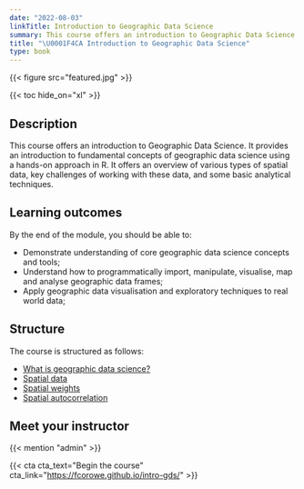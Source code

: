 ```yaml
---
date: "2022-08-03"
linkTitle: Introduction to Geographic Data Science
summary: This course offers an introduction to Geographic Data Science.
title: "\U0001F4CA Introduction to Geographic Data Science"
type: book
---
```


{{< figure src="featured.jpg" >}}

{{< toc hide_on="xl" >}}

## Description

This course offers an introduction to Geographic Data Science. It provides an introduction to fundamental concepts of geographic data science using a hands-on approach in R. It offers an overview of various types of spatial data, key challenges of working with these data, and some basic analytical techniques.

## Learning outcomes

By the end of the module, you should be able to:

- Demonstrate understanding of core geographic data science concepts and tools;
- Understand how to programmatically import, manipulate, visualise, map and analyse geographic data frames;
- Apply geographic data visualisation and exploratory techniques to real world data;

## Structure

The course is structured as follows:

* [What is geographic data science?](https://fcorowe.github.io/intro-gds/01-gds.html)  
* [Spatial data](https://fcorowe.github.io/intro-gds/02-spatial-data.html)  
* [Spatial weights](https://fcorowe.github.io/intro-gds/03-spatial_weights.html)  
* [Spatial autocorrelation](https://fcorowe.github.io/intro-gds/04-spatial_econometrics.html)  

## Meet your instructor

{{< mention "admin" >}}

{{< cta cta_text="Begin the course" cta_link="https://fcorowe.github.io/intro-gds/" >}}
